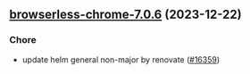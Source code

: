 

## [browserless-chrome-7.0.6](https://github.com/truecharts/charts/compare/browserless-chrome-7.0.5...browserless-chrome-7.0.6) (2023-12-22)

### Chore

- update helm general non-major by renovate ([#16359](https://github.com/truecharts/charts/issues/16359))
  
  